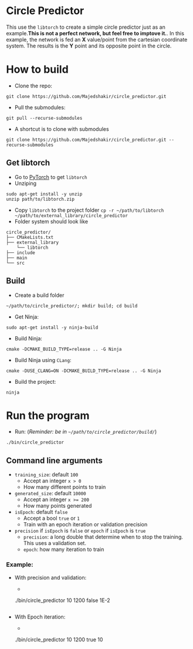 # Circle Predictor
This use the ```libtorch``` to create a simple circle predictor just as an example.**This is not a perfect network, but feel free to imptove it.**.
In this example, the network is fed an **X** value/point from the cartesian coordinate system. The results is the **Y** point and its opposite point in the circle.  

# How to build
- Clone the repo: 
```
git clone https://github.com/Majedshakir/circle_predictor.git
```
- Pull the submodules: 
```
git pull --recurse-submodules
```
- A shortcut is to clone with submodules
```
git clone https://github.com/Majedshakir/circle_predictor.git --recurse-submodules
```
## Get libtorch
- Go to [PyTorch](https://pytorch.org/) to get ```libtorch```
- Unziping 
```
sudo apt-get install -y unzip 
unzip path/to/libtorch.zip
```
- Copy ```libtorch``` to the project folder ```cp -r ~/path/to/libtorch ~/path/to/external_library/circle_predictor```
- Folder system should look like 
```
circle_predictor/
├── CMakeLists.txt
├── external_library
    └── libtorch
├── include
├── main
└── src
``` 
## Build
- Create a build folder 
```
~/path/to/circle_predictor/; mkdir build; cd build
```
- Get Ninja: 
```
sudo apt-get install -y ninja-build
```
- Build Ninja: 
```
cmake -DCMAKE_BUILD_TYPE=release .. -G Ninja
```
  - Build Ninja using ```CLang```:
```
cmake -DUSE_CLANG=ON -DCMAKE_BUILD_TYPE=release .. -G Ninja
```  
- Build the project: 
```
ninja
```

# Run the program
- Run: (*Reminder: be in ```~/path/to/circle_predictor/build/```*) 
```
./bin/circle_predictor
```
## Command line arguments
- ```training_size```: default ```100```
  - Accept an integer ```x > 0```
  - How many different points to train
- ```generated_size```: default ```10000```
  - Accept an integer ```x >= 200```
  - How many points generated
- ```isEpoch```: default ```false```
  - Accept a bool ```true``` or ```1```
  - Train with an epoch iteration or validation precision
- ```precision``` if ```isEpoch``` is ```false``` or ```epoch``` if ```isEpoch``` is ```true```
  - ```precision```: a long double that determine when to stop the training. This uses a validation set.
  - ```epoch```: how many iteration to train

### Example: 
- With precision and validation:
  - ``` 
  ./bin/circle_predictor 10 1200 false 1E-2
  ```
- With Epoch iteration:
  - ``` 
  ./bin/circle_predictor 10 1200 true 10
  ```